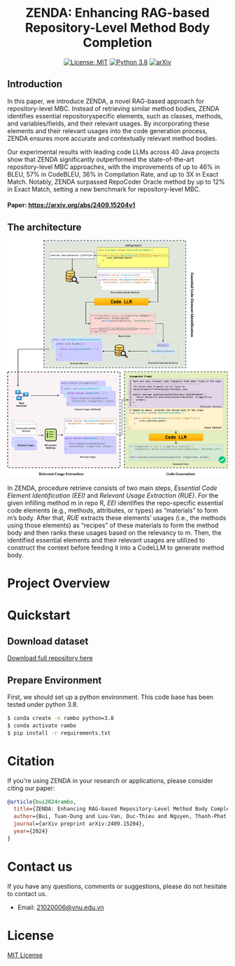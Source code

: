 
<div align="center">

# ZENDA: Enhancing RAG-based Repository-Level Method Body Completion
[![License: MIT](https://img.shields.io/badge/License-MIT-green.svg)](https://opensource.org/licenses/MIT) [![Python 3.8](https://img.shields.io/badge/python-3.8+-blue.svg)](https://www.python.org/downloads/release/python-380/) [![arXiv](https://img.shields.io/badge/📝-Paper-red)](https://arxiv.org/abs/2409.15204v1)
</div>

## Introduction

In this paper, we introduce ZENDA, a novel RAG-based approach for repository-level MBC. Instead of retrieving similar method bodies, ZENDA identifies essential repositoryspecific elements, such as classes, methods, and variables/fields, and their relevant usages. By incorporating these elements and their relevant usages into the code generation process, ZENDA ensures more accurate and contextually relevant method bodies.

Our experimental results with leading code LLMs across 40 Java projects show that ZENDA significantly outperformed the state-of-the-art repository-level MBC approaches, with the improvements of up to 46% in BLEU, 57% in CodeBLEU, 36% in Compilation Rate, and up to 3X in Exact Match. Notably, ZENDA surpassed RepoCoder Oracle method by up to 12% in Exact Match, setting a new  benchmark for repository-level MBC.

#### Paper: https://arxiv.org/abs/2409.15204v1

## The architecture
![](figs/framework.png)

In ZENDA, procedure retrieve consists of two main steps,
*Essential Code Element Identification (EEI)* and *Relevant Usage Extraction (RUE)*. For the given infilling method m in repo R, *EEI* identifies the repo-specific essential code elements (e.g., methods, attributes, or types) as “materials” to form m’s body. After that, *RUE* extracts these elements’ usages (i.e., the methods using those elements)
as “recipes” of these materials to form the method body
and then ranks these usages based on the relevancy to m. Then, the identified essential elements and their relevant usages are utilized to construct the context before feeding it into a CodeLLM to generate method body.

# Project Overview

# Quickstart
## Download dataset

[Download full repository here](https://www.dropbox.com/scl/fo/zgn1s3ad8lhxwi4n8pn06/AHQ2o8AzYIFpCLIIyYuoH48?rlkey=cx1emxzccyhurcajva5a6gnrg&st=zk5qdsn7&dl=0)

## Prepare Environment
First, we should set up a python environment. This code base has been tested under python 3.8.

```bash
$ conda create -n rambo python=3.8
$ conda activate rambo
$ pip install -r requirements.txt
```

# Citation
If you're using ZENDA in your research or applications, please consider citing our paper:
```bibtex
@article{bui2024rambo,
  title={ZENDA: Enhancing RAG-based Repository-Level Method Body Completion},
  author={Bui, Tuan-Dung and Luu-Van, Duc-Thieu and Nguyen, Thanh-Phat and Nguyen, Thu-Trang and Nguyen, Son and Vo, Hieu Dinh},
  journal={arXiv preprint arXiv:2409.15204},
  year={2024}
}
```

# Contact us
If you have any questions, comments or suggestions, please do not hesitate to contact us.
- Email: 21020006@vnu.edu.vn

# License
[MIT License](LICENSE)
